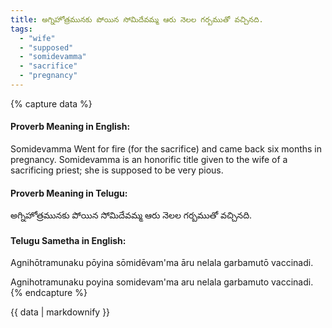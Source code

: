 ```yaml
---
title: అగ్నిహోత్రమునకు పోయిన సోమిదేవమ్మ ఆరు నెలల గర్బముతో వచ్చినది.
tags:
  - "wife"
  - "supposed"
  - "somidevamma"
  - "sacrifice"
  - "pregnancy"
---
```


{% capture data %}
#### Proverb Meaning in English:
Somidevamma Went for fire (for the sacrifice) and came back six months in pregnancy.
Somidevamma is an honorific title given to the wife of a sacrificing priest; she is supposed to be very pious.

#### Proverb Meaning in Telugu:
అగ్నిహోత్రమునకు పోయిన సోమిదేవమ్మ ఆరు నెలల గర్బముతో వచ్చినది.

#### Telugu Sametha in English:
Agnihōtramunaku pōyina sōmidēvam'ma āru nelala garbamutō vaccinadi.

Agnihotramunaku poyina somidevam'ma aru nelala garbamuto vaccinadi.
{% endcapture %}

{{ data | markdownify }}

